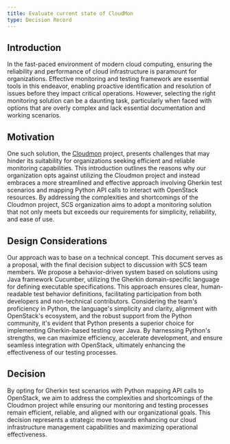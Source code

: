 ```yaml
---
title: Evaluate current state of CloudMon
type: Decision Record
---
```


## Introduction

In the fast-paced environment of modern cloud computing, ensuring the reliability and performance
of cloud infrastructure is paramount for organizations. Effective monitoring and testing framework 
are essential tools in this endeavor, enabling proactive identification and resolution of issues before
they impact critical operations. However, selecting the right monitoring solution can be a daunting task,
particularly when faced with options that are overly complex and lack essential documentation and working
scenarios.

## Motivation

One such solution, the [Cloudmon](https://stackmon.org/) project, presents challenges that may hinder its
suitability for organizations seeking efficient and reliable monitoring capabilities. This introduction
outlines the reasons why our organization opts against utilizing the Cloudmon project and instead embraces
a more streamlined and effective approach involving Gherkin test scenarios and mapping Python API calls to
interact with OpenStack resources. By addressing the complexities and shortcomings of the Cloudmon project,
SCS organization aims to adopt a monitoring solution that not only meets but exceeds our requirements for
simplicity, reliability, and ease of use.

## Design Considerations

Our approach was to base on a technical concept. This document serves as a proposal, with the final decision
subject to discussion with SCS team members. We propose a behavior-driven system based on solutions using Java framework
Cucumber, utilizing the Gherkin domain-specific language for defining executable specifications. This approach ensures
clear, human-readable test behavior definitions, facilitating participation from both developers and non-technical
contributors. Considering the team's proficiency in Python, the language's simplicity and clarity, alignment with
OpenStack's ecosystem, and the robust support from the Python community, it's evident that Python presents a superior
choice for implementing Gherkin-based testing over Java. By harnessing Python's strengths, we can maximize efficiency,
accelerate development, and ensure seamless integration with OpenStack, ultimately enhancing the effectiveness of our
testing processes.


## Decision

By opting for Gherkin test scenarios with Python mapping API calls to OpenStack, we aim to address the
complexities and shortcomings of the Cloudmon project while ensuring our monitoring and testing processes
remain efficient, reliable, and aligned with our organizational goals. This decision represents a strategic
move towards enhancing our cloud infrastructure management capabilities and maximizing operational
effectiveness.
